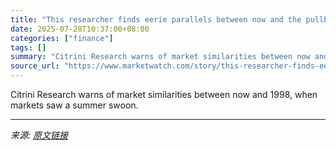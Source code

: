 ```yaml
---
title: "This researcher finds eerie parallels between now and the pullback of 1998"
date: 2025-07-28T10:37:00+08:00
categories: ["finance"]
tags: []
summary: "Citrini Research warns of market similarities between now and 1998, when markets saw a summer swoon."
source_url: "https://www.marketwatch.com/story/this-researcher-finds-eerie-parallels-between-now-and-the-pullback-of-1998-ffa0f0e9?mod=mw_rss_topstories"
---
```


Citrini Research warns of market similarities between now and 1998, when markets saw a summer swoon.

---

*来源: [原文链接](https://www.marketwatch.com/story/this-researcher-finds-eerie-parallels-between-now-and-the-pullback-of-1998-ffa0f0e9?mod=mw_rss_topstories)*
